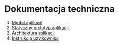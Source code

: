 # Dokumentacja techniczna

1. [Model aplikacji](model)
2. [Statyczny prototyp aplikacji](prototype)
3. [Architektura aplikacji](architecture)
4. [Instrukcja użytkownika](user_guide)
